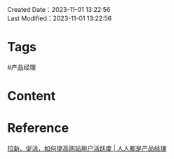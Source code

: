 Created Date：2023-11-01 13:22:56  
Last Modified：2023-11-01 13:22:56

# Tags

#产品经理

# Content

# Reference

[拉新、促活，如何提高网站用户活跃度 | 人人都是产品经理](https://www.woshipm.com/operate/288328.html)
